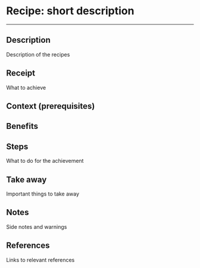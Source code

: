 # Recipe: short description

---

## Description

Description of the recipes

## Receipt

What to achieve

## Context (prerequisites)

## Benefits

## Steps

What to do for the achievement

## Take away

Important things to take away

## Notes

Side notes and warnings

## References

Links to relevant references
